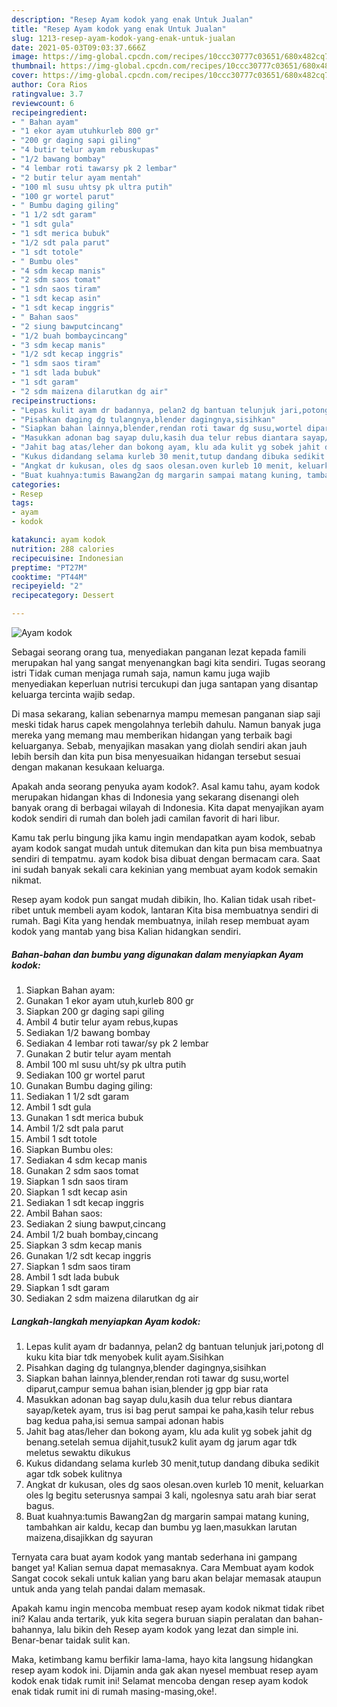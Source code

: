 ```yaml
---
description: "Resep Ayam kodok yang enak Untuk Jualan"
title: "Resep Ayam kodok yang enak Untuk Jualan"
slug: 1213-resep-ayam-kodok-yang-enak-untuk-jualan
date: 2021-05-03T09:03:37.666Z
image: https://img-global.cpcdn.com/recipes/10ccc30777c03651/680x482cq70/ayam-kodok-foto-resep-utama.jpg
thumbnail: https://img-global.cpcdn.com/recipes/10ccc30777c03651/680x482cq70/ayam-kodok-foto-resep-utama.jpg
cover: https://img-global.cpcdn.com/recipes/10ccc30777c03651/680x482cq70/ayam-kodok-foto-resep-utama.jpg
author: Cora Rios
ratingvalue: 3.7
reviewcount: 6
recipeingredient:
- " Bahan ayam"
- "1 ekor ayam utuhkurleb 800 gr"
- "200 gr daging sapi giling"
- "4 butir telur ayam rebuskupas"
- "1/2 bawang bombay"
- "4 lembar roti tawarsy pk 2 lembar"
- "2 butir telur ayam mentah"
- "100 ml susu uhtsy pk ultra putih"
- "100 gr wortel parut"
- " Bumbu daging giling"
- "1 1/2 sdt garam"
- "1 sdt gula"
- "1 sdt merica bubuk"
- "1/2 sdt pala parut"
- "1 sdt totole"
- " Bumbu oles"
- "4 sdm kecap manis"
- "2 sdm saos tomat"
- "1 sdn saos tiram"
- "1 sdt kecap asin"
- "1 sdt kecap inggris"
- " Bahan saos"
- "2 siung bawputcincang"
- "1/2 buah bombaycincang"
- "3 sdm kecap manis"
- "1/2 sdt kecap inggris"
- "1 sdm saos tiram"
- "1 sdt lada bubuk"
- "1 sdt garam"
- "2 sdm maizena dilarutkan dg air"
recipeinstructions:
- "Lepas kulit ayam dr badannya, pelan2 dg bantuan telunjuk jari,potong dl kuku kita biar tdk menyobek kulit ayam.Sisihkan"
- "Pisahkan daging dg tulangnya,blender dagingnya,sisihkan"
- "Siapkan bahan lainnya,blender,rendan roti tawar dg susu,wortel diparut,campur semua bahan isian,blender jg gpp biar rata"
- "Masukkan adonan bag sayap dulu,kasih dua telur rebus diantara sayap/ketek ayam, trus isi bag perut sampai ke paha,kasih telur rebus bag kedua paha,isi semua sampai adonan habis"
- "Jahit bag atas/leher dan bokong ayam, klu ada kulit yg sobek jahit dg benang.setelah semua dijahit,tusuk2 kulit ayam dg jarum agar tdk meletus sewaktu dikukus"
- "Kukus didandang selama kurleb 30 menit,tutup dandang dibuka sedikit agar tdk sobek kulitnya"
- "Angkat dr kukusan, oles dg saos olesan.oven kurleb 10 menit, keluarkan oles lg begitu seterusnya sampai 3 kali, ngolesnya satu arah biar serat bagus."
- "Buat kuahnya:tumis Bawang2an dg margarin sampai matang kuning, tambahkan air kaldu, kecap dan bumbu yg laen,masukkan larutan maizena,disajikkan dg sayuran"
categories:
- Resep
tags:
- ayam
- kodok

katakunci: ayam kodok 
nutrition: 288 calories
recipecuisine: Indonesian
preptime: "PT27M"
cooktime: "PT44M"
recipeyield: "2"
recipecategory: Dessert

---
```



![Ayam kodok](https://img-global.cpcdn.com/recipes/10ccc30777c03651/680x482cq70/ayam-kodok-foto-resep-utama.jpg)

Sebagai seorang orang tua, menyediakan panganan lezat kepada famili merupakan hal yang sangat menyenangkan bagi kita sendiri. Tugas seorang istri Tidak cuman menjaga rumah saja, namun kamu juga wajib menyediakan keperluan nutrisi tercukupi dan juga santapan yang disantap keluarga tercinta wajib sedap.

Di masa  sekarang, kalian sebenarnya mampu memesan panganan siap saji meski tidak harus capek mengolahnya terlebih dahulu. Namun banyak juga mereka yang memang mau memberikan hidangan yang terbaik bagi keluarganya. Sebab, menyajikan masakan yang diolah sendiri akan jauh lebih bersih dan kita pun bisa menyesuaikan hidangan tersebut sesuai dengan makanan kesukaan keluarga. 



Apakah anda seorang penyuka ayam kodok?. Asal kamu tahu, ayam kodok merupakan hidangan khas di Indonesia yang sekarang disenangi oleh banyak orang di berbagai wilayah di Indonesia. Kita dapat menyajikan ayam kodok sendiri di rumah dan boleh jadi camilan favorit di hari libur.

Kamu tak perlu bingung jika kamu ingin mendapatkan ayam kodok, sebab ayam kodok sangat mudah untuk ditemukan dan kita pun bisa membuatnya sendiri di tempatmu. ayam kodok bisa dibuat dengan bermacam cara. Saat ini sudah banyak sekali cara kekinian yang membuat ayam kodok semakin nikmat.

Resep ayam kodok pun sangat mudah dibikin, lho. Kalian tidak usah ribet-ribet untuk membeli ayam kodok, lantaran Kita bisa membuatnya sendiri di rumah. Bagi Kita yang hendak membuatnya, inilah resep membuat ayam kodok yang mantab yang bisa Kalian hidangkan sendiri.

<!--inarticleads1-->

##### Bahan-bahan dan bumbu yang digunakan dalam menyiapkan Ayam kodok:

1. Siapkan  Bahan ayam:
1. Gunakan 1 ekor ayam utuh,kurleb 800 gr
1. Siapkan 200 gr daging sapi giling
1. Ambil 4 butir telur ayam rebus,kupas
1. Sediakan 1/2 bawang bombay
1. Sediakan 4 lembar roti tawar/sy pk 2 lembar
1. Gunakan 2 butir telur ayam mentah
1. Ambil 100 ml susu uht/sy pk ultra putih
1. Sediakan 100 gr wortel parut
1. Gunakan  Bumbu daging giling:
1. Sediakan 1 1/2 sdt garam
1. Ambil 1 sdt gula
1. Gunakan 1 sdt merica bubuk
1. Ambil 1/2 sdt pala parut
1. Ambil 1 sdt totole
1. Siapkan  Bumbu oles:
1. Sediakan 4 sdm kecap manis
1. Gunakan 2 sdm saos tomat
1. Siapkan 1 sdn saos tiram
1. Siapkan 1 sdt kecap asin
1. Sediakan 1 sdt kecap inggris
1. Ambil  Bahan saos:
1. Sediakan 2 siung bawput,cincang
1. Ambil 1/2 buah bombay,cincang
1. Siapkan 3 sdm kecap manis
1. Gunakan 1/2 sdt kecap inggris
1. Siapkan 1 sdm saos tiram
1. Ambil 1 sdt lada bubuk
1. Siapkan 1 sdt garam
1. Sediakan 2 sdm maizena dilarutkan dg air




<!--inarticleads2-->

##### Langkah-langkah menyiapkan Ayam kodok:

1. Lepas kulit ayam dr badannya, pelan2 dg bantuan telunjuk jari,potong dl kuku kita biar tdk menyobek kulit ayam.Sisihkan
1. Pisahkan daging dg tulangnya,blender dagingnya,sisihkan
1. Siapkan bahan lainnya,blender,rendan roti tawar dg susu,wortel diparut,campur semua bahan isian,blender jg gpp biar rata
1. Masukkan adonan bag sayap dulu,kasih dua telur rebus diantara sayap/ketek ayam, trus isi bag perut sampai ke paha,kasih telur rebus bag kedua paha,isi semua sampai adonan habis
1. Jahit bag atas/leher dan bokong ayam, klu ada kulit yg sobek jahit dg benang.setelah semua dijahit,tusuk2 kulit ayam dg jarum agar tdk meletus sewaktu dikukus
1. Kukus didandang selama kurleb 30 menit,tutup dandang dibuka sedikit agar tdk sobek kulitnya
1. Angkat dr kukusan, oles dg saos olesan.oven kurleb 10 menit, keluarkan oles lg begitu seterusnya sampai 3 kali, ngolesnya satu arah biar serat bagus.
1. Buat kuahnya:tumis Bawang2an dg margarin sampai matang kuning, tambahkan air kaldu, kecap dan bumbu yg laen,masukkan larutan maizena,disajikkan dg sayuran




Ternyata cara buat ayam kodok yang mantab sederhana ini gampang banget ya! Kalian semua dapat memasaknya. Cara Membuat ayam kodok Sangat cocok sekali untuk kalian yang baru akan belajar memasak ataupun untuk anda yang telah pandai dalam memasak.

Apakah kamu ingin mencoba membuat resep ayam kodok nikmat tidak ribet ini? Kalau anda tertarik, yuk kita segera buruan siapin peralatan dan bahan-bahannya, lalu bikin deh Resep ayam kodok yang lezat dan simple ini. Benar-benar taidak sulit kan. 

Maka, ketimbang kamu berfikir lama-lama, hayo kita langsung hidangkan resep ayam kodok ini. Dijamin anda gak akan nyesel membuat resep ayam kodok enak tidak rumit ini! Selamat mencoba dengan resep ayam kodok enak tidak rumit ini di rumah masing-masing,oke!.

